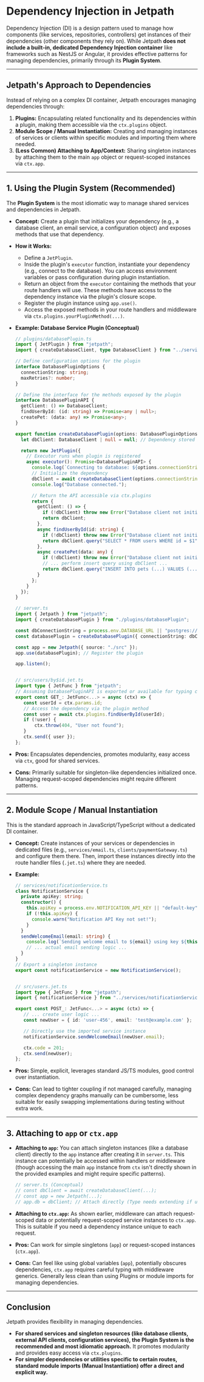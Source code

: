 <docmach type="wrapper" file="doc-fragments/docs.html" replacement="content">
  
# Dependency Injection in Jetpath

Dependency Injection (DI) is a design pattern used to manage how components (like services, repositories, controllers) get instances of their dependencies (other components they rely on). While Jetpath **does not include a built-in, dedicated Dependency Injection container** like frameworks such as NestJS or Angular, it provides effective patterns for managing dependencies, primarily through its **Plugin System**.

---

## Jetpath's Approach to Dependencies

Instead of relying on a complex DI container, Jetpath encourages managing dependencies through:

1.  **Plugins:** Encapsulating related functionality and its dependencies within a plugin, making them accessible via the `ctx.plugins` object.
2.  **Module Scope / Manual Instantiation:** Creating and managing instances of services or clients within specific modules and importing them where needed.
3.  **(Less Common) Attaching to App/Context:** Sharing singleton instances by attaching them to the main `app` object or request-scoped instances via `ctx.app`.

---

## 1. Using the Plugin System (Recommended)

The **Plugin System** is the most idiomatic way to manage shared services and dependencies in Jetpath.

* **Concept:** Create a plugin that initializes your dependency (e.g., a database client, an email service, a configuration object) and exposes methods that use that dependency.
* **How it Works:**
    * Define a `JetPlugin`.
    * Inside the plugin's `executor` function, instantiate your dependency (e.g., connect to the database). You can access environment variables or pass configuration during plugin instantiation.
    * Return an object from the `executor` containing the methods that your route handlers will use. These methods have access to the dependency instance via the plugin's closure scope.
    * Register the plugin instance using `app.use()`.
    * Access the exposed methods in your route handlers and middleware via `ctx.plugins.yourPluginMethod(...)`.

* **Example: Database Service Plugin (Conceptual)**

    ```typescript
    // plugins/databasePlugin.ts
    import { JetPlugin } from "jetpath";
    import { createDatabaseClient, type DatabaseClient } from "../services/database"; // Your DB client logic

    // Define configuration options for the plugin
    interface DatabasePluginOptions {
      connectionString: string;
      maxRetries?: number;
    }

    // Define the interface for the methods exposed by the plugin
    interface DatabasePluginAPI {
      getClient: () => DatabaseClient;
      findUserById: (id: string) => Promise<any | null>;
      createPet: (data: any) => Promise<any>;
    }

    export function createDatabasePlugin(options: DatabasePluginOptions): JetPlugin {
      let dbClient: DatabaseClient | null = null; // Dependency stored in closure

      return new JetPlugin({
        // Executor runs when plugin is registered
        async executor(): Promise<DatabasePluginAPI> {
          console.log(`Connecting to database: ${options.connectionString.substring(0, 15)}...`);
          // Initialize the dependency
          dbClient = await createDatabaseClient(options.connectionString, options.maxRetries);
          console.log("Database connected.");

          // Return the API accessible via ctx.plugins
          return {
            getClient: () => {
              if (!dbClient) throw new Error("Database client not initialized");
              return dbClient;
            },
            async findUserById(id: string) {
              if (!dbClient) throw new Error("Database client not initialized");
              return dbClient.query("SELECT * FROM users WHERE id = $1", [id]);
            },
            async createPet(data: any) {
              if (!dbClient) throw new Error("Database client not initialized");
              // ... perform insert query using dbClient ...
              return dbClient.query("INSERT INTO pets (...) VALUES (...) RETURNING *", [...]);
            }
          };
        }
      });
    }

    // server.ts
    import { Jetpath } from "jetpath";
    import { createDatabasePlugin } from "./plugins/databasePlugin";

    const dbConnectionString = process.env.DATABASE_URL || "postgres://user:pass@host:port/db";
    const databasePlugin = createDatabasePlugin({ connectionString: dbConnectionString });

    const app = new Jetpath({ source: "./src" });
    app.use(databasePlugin); // Register the plugin

    app.listen();


    // src/users/by$id.jet.ts
    import type { JetFunc } from "jetpath";
    // Assuming DatabasePluginAPI is exported or available for typing ctx
    export const GET_: JetFunc<...> = async (ctx) => {
       const userId = ctx.params.id;
       // Access the dependency via the plugin method
       const user = await ctx.plugins.findUserById(userId);
       if (!user) {
           ctx.throw(404, "User not found");
       }
       ctx.send({ user });
    };
    ```

* **Pros:** Encapsulates dependencies, promotes modularity, easy access via `ctx`, good for shared services.
* **Cons:** Primarily suitable for singleton-like dependencies initialized once. Managing request-scoped dependencies might require different patterns.

---

## 2. Module Scope / Manual Instantiation

This is the standard approach in JavaScript/TypeScript without a dedicated DI container.

* **Concept:** Create instances of your services or dependencies in dedicated files (e.g., `services/email.ts`, `clients/paymentGateway.ts`) and configure them there. Then, import these instances directly into the route handler files (`.jet.ts`) where they are needed.
* **Example:**

    ```typescript
    // services/notificationService.ts
    class NotificationService {
      private apiKey: string;
      constructor() {
        this.apiKey = process.env.NOTIFICATION_API_KEY || "default-key";
        if (!this.apiKey) {
          console.warn("Notification API Key not set!");
        }
      }
      sendWelcomeEmail(email: string) {
        console.log(`Sending welcome email to ${email} using key ${this.apiKey.substring(0, 3)}...`);
        // ... actual email sending logic ...
      }
    }
    // Export a singleton instance
    export const notificationService = new NotificationService();


    // src/users.jet.ts
    import type { JetFunc } from "jetpath";
    import { notificationService } from "../services/notificationService"; // Import instance

    export const POST_: JetFunc<...> = async (ctx) => {
       // ... create user logic ...
       const newUser = { id: 'user-456', email: 'test@example.com' };

       // Directly use the imported service instance
       notificationService.sendWelcomeEmail(newUser.email);

       ctx.code = 201;
       ctx.send(newUser);
    };
    ```

* **Pros:** Simple, explicit, leverages standard JS/TS modules, good control over instantiation.
* **Cons:** Can lead to tighter coupling if not managed carefully, managing complex dependency graphs manually can be cumbersome, less suitable for easily swapping implementations during testing without extra work.

---

## 3. Attaching to `app` or `ctx.app`

* **Attaching to `app`:** You can attach singleton instances (like a database client) directly to the `app` instance after creating it in `server.ts`. This instance can potentially be accessed within handlers or middleware (though accessing the main `app` instance from `ctx` isn't directly shown in the provided examples and might require specific patterns).
    ```typescript
    // server.ts (Conceptual)
    // const dbClient = await createDatabaseClient(...);
    // const app = new Jetpath(...);
    // app.db = dbClient; // Attach directly (Type needs extending if using TS)
    ```
* **Attaching to `ctx.app`:** As shown earlier, middleware can attach request-scoped data or potentially request-scoped service instances to `ctx.app`. This is suitable if you need a dependency instance unique to each request.

* **Pros:** Can work for simple singletons (`app`) or request-scoped instances (`ctx.app`).
* **Cons:** Can feel like using global variables (`app`), potentially obscures dependencies, `ctx.app` requires careful typing with middleware generics. Generally less clean than using Plugins or module imports for managing dependencies.

---

## Conclusion

Jetpath provides flexibility in managing dependencies.

* **For shared services and singleton resources (like database clients, external API clients, configuration services), the Plugin System is the recommended and most idiomatic approach.** It promotes modularity and provides easy access via `ctx.plugins`.
* **For simpler dependencies or utilities specific to certain routes, standard module imports (Manual Instantiation) offer a direct and explicit way.**
 
</docmach>




